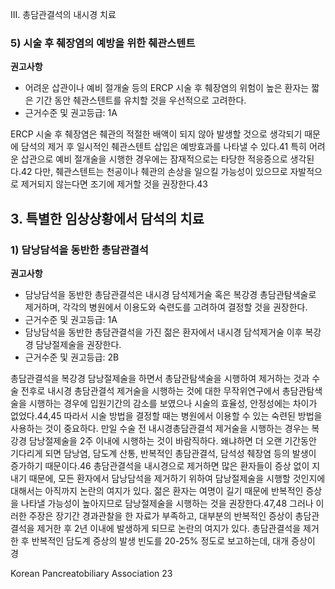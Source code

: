 III. 총담관결석의 내시경 치료

### 5) 시술 후 췌장염의 예방을 위한 췌관스텐트

**권고사항**
- 어려운 삽관이나 예비 절개술 등의 ERCP 시술 후 췌장염의 위험이 높은 환자는 짧은 기간 동안 췌관스텐트를 유치할 것을 우선적으로 고려한다.
- 근거수준 및 권고등급: 1A

ERCP 시술 후 췌장염은 췌관의 적절한 배액이 되지 않아 발생할 것으로 생각되기 때문에 담석의 제거 후 일시적인 췌관스텐트 삽입은 예방효과를 나타낼 수 있다.41 특히 어려운 삽관으로 예비 절개술을 시행한 경우에는 잠재적으로는 타당한 적응증으로 생각된다.42 다만, 췌관스텐트는 천공이나 췌관의 손상을 일으킬 가능성이 있으므로 자발적으로 제거되지 않는다면 조기에 제거할 것을 권장한다.43

## 3. 특별한 임상상황에서 담석의 치료

### 1) 담낭담석을 동반한 총담관결석

**권고사항**
- 담낭담석을 동반한 총담관결석은 내시경 담석제거술 혹은 복강경 총담관탐색술로 제거하며, 각각의 병원에서 이용도와 숙련도를 고려하여 결정할 것을 권장한다.
- 근거수준 및 권고등급: 1A
- 담낭담석을 동반한 총담관결석을 가진 젊은 환자에서 내시경 담석제거술 이후 복강경 담낭절제술을 권장한다.
- 근거수준 및 권고등급: 2B

총담관결석을 복강경 담낭절제술을 하면서 총담관탐색술을 시행하여 제거하는 것과 수술 전후로 내시경 총담관결석 제거술을 시행하는 것에 대한 무작위연구에서 총담관탐색술을 시행하는 경우에 입원기간의 감소를 보였으나 시술의 효율성, 안정성에는 차이가 없었다.44,45 따라서 시술 방법을 결정할 때는 병원에서 이용할 수 있는 숙련된 방법을 사용하는 것이 중요하다. 만일 수술 전 내시경총담관결석 제거술을 시행하는 경우는 복강경 담낭절제술을 2주 이내에 시행하는 것이 바람직하다. 왜냐하면 더 오랜 기간동안 기다리게 되면 담낭염, 담도계 산통, 반복적인 총담관결석, 담석성 췌장염 등의 발생이 증가하기 때문이다.46 총담관결석을 내시경으로 제거하면 많은 환자들이 증상 없이 지내기 때문에, 모든 환자에서 담낭담석을 제거하기 위하여 담낭절제술을 시행할 것인지에 대해서는 아직까지 논란의 여지가 있다.
젊은 환자는 여명이 길기 때문에 반복적인 증상을 나타낼 가능성이 높아지므로 담낭절제술을 시행하는 것을 권장한다.47,48 그러나 이러한 주장은 장기간 경과관찰을 한 자료가 부족하고, 대부분의 반복적인 증상이 총담관결석을 제거한 후 2년 이내에 발생하게 되므로 논란의 여지가 있다.
총담관결석을 제거한 후 반복적인 담도계 증상의 발생 빈도를 20-25% 정도로 보고하는데, 대개 증상이 경

Korean Pancreatobiliary Association 23